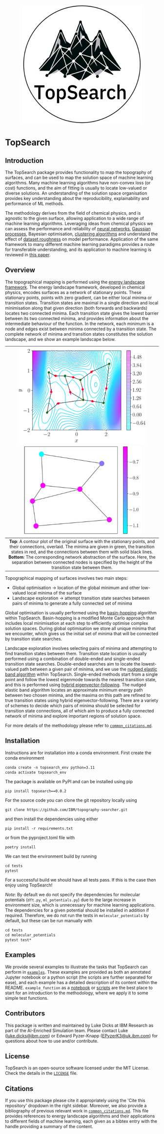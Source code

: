 <p align="center">
    <img src="./images/TopSearchLogo.png" height="390" width="390">
</p>

# TopSearch

## Introduction

The TopSearch package provides functionality to map the topography of surfaces, and can be used to map the solution space of machine learning algorithms. Many machine learning algorithms have non-convex loss (or cost) functions, and the aim of fitting is usually to locate low-valued or diverse solutions. An understanding of the solution space organisation provides key understanding about the reproducibility, explainability and performance of ML methods. 

The methodology derives from the field of chemical physics, and is agnostic to the given surface, allowing application to a wide range of machine learning algorithms. Leveraging ideas from chemical physics we can assess the performance and reliability of [neural networks](https://doi.org/10.1088/2632-2153/ac49a9), [Gaussian processes](https://arxiv.org/abs/2305.10748), Bayesian optimisation, [clustering algorithms](https://doi.org/10.1063/5.0078793) and understand the effect of [dataset roughness](https://doi.org/10.1039/D3ME00189J) on model performance. Application of the same framework to many different machine learning paradigms provides a route for transferable understanding, and its application to machine learning is reviewed in [this paper](https://doi.org/10.1039/D3DD00204G).

## Overview

The topographical mapping is performed using the [energy landscape framework](https://doi.org/10.1146/annurev-physchem-050317-021219). The energy landscape framework, developed in chemical physics, encodes surfaces as a network of stationary points. These stationary points, points with zero gradient, can be either local minima or transition states. Transition states are maximal in a single direction and local minimisation along that given direction (both forwards and backwards) locates two connected minima. Each transition state gives the lowest barrier between its two connected minima, and provides information about the intermediate behaviour of the function. In the network, each minimum is a node and edges exist between minima connected by a transition state. The complete network of minima and transition states constitutes the solution landscape, and we show an example landscape below.

| <img src="./images/StationaryPointsExample.png" height="317" width="425"> <img src="./images/NetworkExample.png" height="295" width="390"> |
|:--:|
| **Top**: A contour plot of the original surface with the stationary points, and their connections, overlaid. The minima are given in green, the transition states in red, and the connections between them with solid black lines. **Bottom**: The corresponding network abstraction of the surface. Here, the separation between connected nodes is specified by the height of the transition state between them. |

Topographical mapping of surfaces involves two main steps:
* Global optimisation &rarr; location of the global minimum and other low-valued local minima of the surface
* Landscape exploration &rarr; attempt transition state searches between pairs of minima to generate a fully connected set of minima

Global optimisation is usually performed using the [basin-hopping](https://arxiv.org/abs/cond-mat/9803344) algorithm within TopSearch. Basin-hopping is a modified Monte Carlo approach that includes local minimisation at each step to efficiently optimise complex solution spaces. During global optimisation we store all unique minima that we encounter, which gives us the initial set of minima that will be connected by transition state searches.

Landscape exploration involves selecting pairs of minima and attempting to find transition states between them. Transition state location is usually performed using a combination of double-ended and single-ended transition state searches. Double-ended searches aim to locate the lowest-valued path between a given pair of minima, and we use the [nudged elastic band algorithm](https://doi.org/10.1063/1.1329672) within TopSearch. Single-ended methods start from a single point and follow the lowest eigenmode towards the nearest transition state, and this is performed using [hybrid eigenvector-following](https://www-wales.ch.cam.ac.uk/pdf/CPL.341.185.2001.pdf). The nudged elastic band algorithm locates an approximate minimum energy path between two chosen minima, and the maxima on this path are refined to true transition states using hybrid eigenvector-following. There are a variety of schemes to decide which pairs of minima should be selected for transition state connections, all of which aim to produce a fully connected network of minima and explore important regions of solution space.

For more details of the methodology please refer to [`common_citations.md`](./common_citations.md).

## Installation

Instructions are for installation into a conda environment. First create the conda environment
```
conda create -n topsearch_env python=3.11
conda activate topsearch_env
```
The package is available on PyPI and can be installed using pip
```
pip install topsearch==0.0.2
```

For the source code you can clone the git repository locally using
```
git clone https://github.com/IBM/topography-searcher.git
```
and then install the dependencies using either
```
pip install -r requirements.txt
```
or from the pyproject.toml file with
```
poetry install
```

We can test the environment build by running
```
cd tests
pytest
```
For a successful build we should have all tests pass. If this is the case then enjoy using TopSearch!

_Note_: By default we do not specify the dependencies for molecular potentials (`dft.py`, `ml_potentials.py`) due to the large increase in environment size, which is unnecessary for machine learning applications. The dependencies for a given potential should be installed in addition if required. Therefore, we do not run the tests in `molecular_potentials` by default, but these can be run manually with
```
cd tests
cd molecular_potentials
pytest test*
```

## Examples

We provide several examples to illustrate the tasks that TopSearch can perform in [`examples`](./examples). These examples are provided as both an annotated Jupyter notebook or a python script (the scripts are further separated for ease), and each example has a detailed description of its content within the README. `example_function` as a [notebook](./examples/notebooks/example_function.ipynb) or [scripts](./examples/scripts/example_function) are the best place to start for an introduction to the methodology, where we apply it to some simple test functions.

## Contributors

This package is written and maintained by Luke Dicks at IBM Research as part of the AI-Enriched Simulation team. Please contact Luke (<luke.dicks@ibm.com>) or Edward Pyzer-Knapp (<EPyzerK3@uk.ibm.com>) for questions about how to use and/or contribute.

## License

TopSearch is an open-source software licensed under the MIT License. Check the details in the [`LICENSE`](./LICENSE) file.

## Citations

If you use this package please cite it appropriately using the 'Cite this repository' dropdown in the right sidebar. Moreover, we also provide a bibliography of previous relevant work in [`common_citations.md`](./common_citations.md). This file provides references to energy landscape algorithms and their applications to different fields of machine learning, each given as a bibtex entry with the handle providing a summary of the content.
